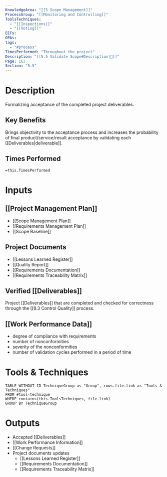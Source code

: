 ```yaml
---
KnowledgeArea: "[[5 Scope Management]]"
ProcessGroup: "[[Monitoring and Controlling]]"
ToolsTechniques:
  - "[[Inspections]]"
  - "[[Voting]]"
EEFs:
OPAs:
tags:
  - "#process"
TimesPerformed: "Throughout the project"
Description: "[[5.5 Validate Scope#Description|📝]]"
Page: 163
Section: "5.5"
---
```

# Description
Formalizing acceptance of the completed project deliverables.
## Key Benefits
Brings objectivity to the acceptance process and increases the probability of final product/service/result acceptance by validating each [[Deliverables|deliverable]].
## Times Performed
`=this.TimesPerformed`
# Inputs
## [[Project Management Plan]]
- [[Scope Management Plan]]
- [[Requirements Management Plan]]
- [[Scope Baseline]]
## Project Documents
- [[Lessons Learned Register]]
- [[Quality Report]]
- [[Requirements Documentation]]
- [[Requirements Traceability Matrix]]
## Verified [[Deliverables]]
Project [[Deliverables]] that are completed and checked for correctness through the [[8.3 Control Quality]] process.
## [[Work Performance Data]]
- degree of compliance with requirements
- number of nonconformities
- severity of the nonconformities
- number of validation cycles performed in a period of time
# Tools & Techniques
```dataview
TABLE WITHOUT ID TechniqueGroup as "Group", rows.file.link as "Tools & Techniques"
FROM #tool-technique
WHERE contains(this.ToolsTechniques, file.link)
GROUP BY TechniqueGroup
```
# Outputs
- Accepted [[Deliverables]]
- [[Work Performance Information]]
- [[Change Requests]]
- Project documents updates
	- [[Lessons Learned Register]]
	- [[Requirements Documentation]]
	- [[Requirements Traceability Matrix]]
